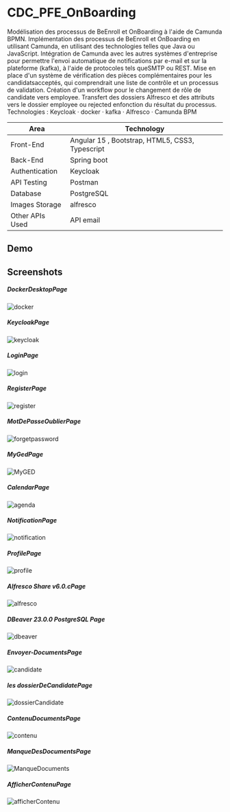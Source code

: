 # CDC_PFE_OnBoarding
Modélisation des processus de BeEnroll et OnBoarding à l'aide de Camunda BPMN.
Implémentation des processus de BeEnroll et OnBoarding en utilisant Camunda, en utilisant
des technologies telles que Java ou JavaScript.
Intégration de Camunda avec les autres systèmes d'entreprise pour permettre l'envoi
automatique de notifications par e-mail et sur la plateforme (kafka), à l'aide de protocoles tels queSMTP ou REST.
Mise en place d'un système de vérification des pièces complémentaires pour les candidatsacceptés, qui comprendrait une liste de contrôle et un processus de validation.
Création d'un workflow pour le changement de rôle de candidate vers employee.
Transfert des dossiers Alfresco et des attributs vers le dossier employee ou rejected enfonction du résultat du processus.
Technologies : Keycloak · docker · kafka · Alfresco · Camunda BPM



<table>
<thead>
<tr>
<th>Area</th>
<th>Technology</th>
</tr>
</thead>
<tbody>
	<tr>
		<td>Front-End</td>
		<td>Angular 15 , Bootstrap, HTML5, CSS3, Typescript</td>
	</tr>
	<tr>
		<td>Back-End</td>
		<td>Spring boot </td>
	</tr>
  <tr>
		<td>Authentication</td>
		<td>Keycloak</td>
	</tr>
	<tr>
		<td>API Testing</td>
		<td>Postman</td>
	</tr>
	<tr>
		<td>Database</td>
		<td>PostgreSQL</td>
	</tr>
  <tr>
		<td>Images Storage</td>
		<td>alfresco</td>
	</tr>
    <tr>
		<td>Other APIs Used</td>
		<td>API email </td>
	</tr>
</tbody>
</table>

## Demo




## Screenshots


##### DockerDesktopPage

![docker](https://github.com/Rabiezouita11/CDC_PFE_OnBoarding/assets/91283165/f71a622b-31e9-4c00-978a-82977994d9bc)

##### KeycloakPage

![keycloak](https://github.com/Rabiezouita11/CDC_PFE_OnBoarding/assets/91283165/36ed4051-1139-483b-9335-b525c41eeec0)

##### LoginPage

![login](https://github.com/Rabiezouita11/CDC_PFE_OnBoarding/assets/91283165/bae0516b-b635-4cd9-93c0-61639a1f06fb)

##### RegisterPage

![register](https://github.com/Rabiezouita11/CDC_PFE_OnBoarding/assets/91283165/9653f7b2-8822-48f9-8a59-2c9b2c3befb0)

##### MotDePasseOublierPage

![forgetpassword](https://github.com/Rabiezouita11/CDC_PFE_OnBoarding/assets/91283165/a2e42dfd-6b07-43f4-9fcf-5d80fda2df97)

##### MyGedPage

![MyGED](https://github.com/Rabiezouita11/CDC_PFE_OnBoarding/assets/91283165/ac4e412d-59bf-4588-b68c-b62eb937226a)

##### CalendarPage

![agenda](https://github.com/Rabiezouita11/CDC_PFE_OnBoarding/assets/91283165/a1d1445d-b56b-43f3-8ec0-c99485cd50bf)

##### NotificationPage

![notification](https://github.com/Rabiezouita11/CDC_PFE_OnBoarding/assets/91283165/d07d435d-7488-45b3-8566-3bcb719e1827)

##### ProfilePage

![profile](https://github.com/Rabiezouita11/CDC_PFE_OnBoarding/assets/91283165/85d1ec92-f00b-4098-8be7-3a5e2234a056)

##### Alfresco Share v6.0.cPage

![alfresco](https://github.com/Rabiezouita11/CDC_PFE_OnBoarding/assets/91283165/a6d09063-28c2-4e7e-9f54-cb2b336f09fe)


##### DBeaver 23.0.0 PostgreSQL Page

![dbeaver](https://github.com/Rabiezouita11/CDC_PFE_OnBoarding/assets/91283165/3276734c-5a92-4977-8a5e-60c7de9b76af)


##### Envoyer-DocumentsPage

![candidate](https://github.com/Rabiezouita11/CDC_PFE_OnBoarding/assets/91283165/a16b3ce2-7432-41b1-8316-51b166d03fae)

##### les dossierDeCandidatePage

![dossierCandidate](https://github.com/Rabiezouita11/CDC_PFE_OnBoarding/assets/91283165/c91c72d4-babf-49c8-ae86-3f6538892b6f)
##### ContenuDocumentsPage

![contenu](https://github.com/Rabiezouita11/CDC_PFE_OnBoarding/assets/91283165/b49c18b4-90b5-4419-9362-45f207540acf)

##### ManqueDesDocumentsPage

![ManqueDocuments](https://github.com/Rabiezouita11/CDC_PFE_OnBoarding/assets/91283165/f8e867e0-15ba-46d1-892d-a1dcad5d2fa0)

##### AfficherContenuPage

![afficherContenu](https://github.com/Rabiezouita11/CDC_PFE_OnBoarding/assets/91283165/440d7d97-f5ad-475a-ae0b-d44fa80cc1af)

